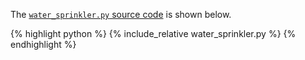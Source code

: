 The [`water_sprinkler.py` source code](water_sprinkler.py) is shown below.
<p></p>

{% highlight python %}
{% include_relative water_sprinkler.py %}
{% endhighlight %}
